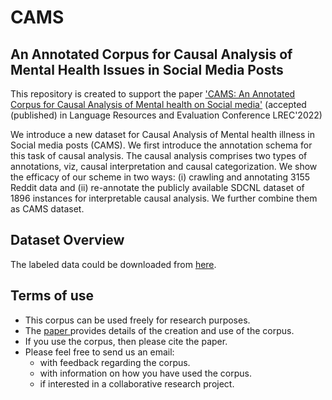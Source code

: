 # CAMS
## An Annotated Corpus for Causal Analysis of Mental Health Issues in Social Media Posts

This repository is created to support the paper ['CAMS: An Annotated Corpus for Causal Analysis of Mental health on Social media'](http://www.lrec-conf.org/proceedings/lrec2022/pdf/2022.lrec-1.686.pdf) (accepted (published) in Language Resources and Evaluation Conference LREC'2022) 

We introduce a new dataset for Causal Analysis of Mental health illness in Social media posts (CAMS). We first introduce the annotation schema for this task of causal analysis. The causal analysis comprises two types of annotations, viz, causal interpretation and causal categorization. We show the efficacy of our scheme in two ways: (i) crawling and annotating 3155 Reddit data and (ii) re-annotate the publicly available SDCNL dataset of 1896 instances for interpretable causal analysis. We further combine them as CAMS dataset.

## Dataset Overview

The labeled data could be downloaded from [here](https://github.com/drmuskangarg/CAMS/tree/main/CAMS/data).

## Terms of use
- This corpus can be used freely for research purposes.
- The [paper ](http://www.lrec-conf.org/proceedings/lrec2022/pdf/2022.lrec-1.686.pdf) provides details of the creation and use of the corpus. 
- If you use the corpus, then please cite the paper.
- Please feel free to send us an email:
  - with feedback regarding the corpus.
  - with information on how you have used the corpus.
  - if interested in a collaborative research project.
